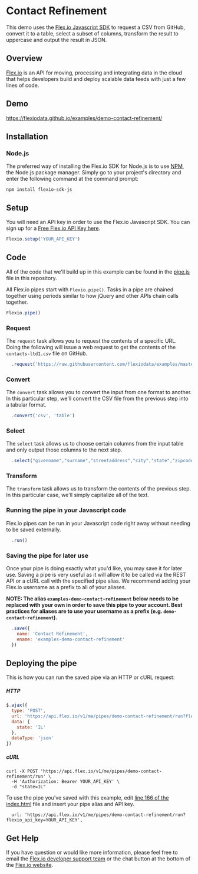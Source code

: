 # Contact Refinement

This demo uses the [Flex.io Javascript SDK](https://www.flex.io/docs/javascript-sdk/) to request a CSV from GitHub, convert it to a table, select a subset of columns, transform the result to uppercase and output the result in JSON.

## Overview

[Flex.io](http://Flex.io) is an API for moving, processing and integrating data in the cloud that helps developers build and deploy scalable data feeds with just a few lines of code.

## Demo

https://flexiodata.github.io/examples/demo-contact-refinement/

## Installation

### Node.js

The preferred way of installing the Flex.io SDK for Node.js is to use [NPM](https://www.npmjs.com/), the Node.js package manager. Simply go to your project's directory and enter the following command at the command prompt:

```
npm install flexio-sdk-js
```

## Setup

You will need an API key in order to use the Flex.io Javascript SDK. You can sign up for a [Free Flex.io API Key here](https://www.flex.io/app/signup).

```javascript
Flexio.setup('YOUR_API_KEY')
```

## Code

All of the code that we'll build up in this example can be found in the [pipe.js](./pipe.js) file in this repository.

All Flex.io pipes start with `Flexio.pipe()`. Tasks in a pipe are chained together using periods similar to how jQuery and other APIs chain calls together.

```javascript
Flexio.pipe()
```

### Request

The `request` task allows you to request the contents of a specific URL. Doing the following will issue a web request to get the contents of the `contacts-ltd1.csv` file on GitHub.

```javascript
  .request('https://raw.githubusercontent.com/flexiodata/examples/master/demo-contact-refinement/source-data/contacts-ltd1.csv')
```

### Convert

The `convert` task allows you to convert the input from one format to another. In this particular step, we'll convert the CSV file from the previous step into a tabular format.

```javascript
  .convert('csv', 'table')
```

### Select

The `select` task allows us to choose certain columns from the input table and only output those columns to the next step.

```javascript
  .select("givenname","surname","streetaddress","city","state","zipcode")
```

### Transform

The `transform` task allows us to transform the contents of the previous step. In this particular case, we'll simply capitalize all of the text.

### Running the pipe in your Javascript code

Flex.io pipes can be run in your Javascript code right away without needing to be saved externally.

```javascript
  .run()
```

### Saving the pipe for later use

Once your pipe is doing exactly what you'd like, you may save it for later use. Saving a pipe is very useful as it will allow it to be called via the REST API or a cURL call with the specified pipe alias. We recommend adding your Flex.io username as a prefix to all of your aliases.

**NOTE: The alias `examples-demo-contact-refinement` below needs to be replaced with your own in order to save this pipe to your account. Best practices for aliases are to use your username as a prefix (e.g. `demo-contact-refinement`).**

```javascript
  .save({
    name: 'Contact Refinement',
    ename: 'examples-demo-contact-refinement'
  })
```

## Deploying the pipe

This is how you can run the saved pipe via an HTTP or cURL request:

##### HTTP

```javascript
$.ajax({
  type: 'POST',
  url: 'https://api.flex.io/v1/me/pipes/demo-contact-refinement/run?flexio_api_key=YOUR_API_KEY',
  data: {
    state: 'IL'
  },
  dataType: 'json'
})
```

##### cURL

```
curl -X POST 'https://api.flex.io/v1/me/pipes/demo-contact-refinement/run' \
  -H 'Authorization: Bearer YOUR_API_KEY' \
  -d "state=IL"
```

To use the pipe you've saved with this example, edit [line 166 of the index.html](./index.html#L166) file and insert your pipe alias and API key.

```
  url: 'https://api.flex.io/v1/me/pipes/demo-contact-refinement/run?flexio_api_key=YOUR_API_KEY',
```

## Get Help

If you have question or would like more information, please feel free to email the [Flex.io developer support team](support@flex.io) or the chat button at the bottom of the [Flex.io website](https://www.flex.io).
